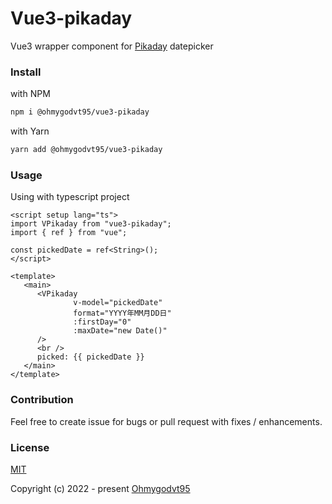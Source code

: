 # Vue3-pikaday

Vue3 wrapper component for [Pikaday](https://github.com/Pikaday/Pikaday) datepicker

### Install

with NPM
```bash
npm i @ohmygodvt95/vue3-pikaday 
```

with Yarn
```bash
yarn add @ohmygodvt95/vue3-pikaday 
```

### Usage

Using with typescript project

```vue
<script setup lang="ts">
import VPikaday from "vue3-pikaday";
import { ref } from "vue";

const pickedDate = ref<String>();
</script>

<template>
   <main>
      <VPikaday
              v-model="pickedDate"
              format="YYYY年MM月DD日"
              :firstDay="0"
              :maxDate="new Date()"
      />
      <br />
      picked: {{ pickedDate }}
   </main>
</template>
```

### Contribution
Feel free to create issue for bugs or pull request with fixes / enhancements.

### License

[MIT](./LICENSE)

Copyright (c) 2022 - present [Ohmygodvt95](https://github.com/ohmygodvt95)
